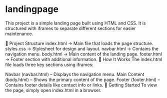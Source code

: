 # landingpage
This project is a simple landing page built using HTML and CSS. It is structured with iframes to separate different sections for easier maintenance.

📂 Project Structure
index.html → Main file that loads the page structure.
styles.css → Stylesheet for design and layout.
navbar.html → Contains the navigation menu.
body.html → Main content of the landing page.
footer.html → Footer section with additional information.
📌 How It Works
The index.html file loads three key sections using iframes:

Navbar (navbar.html) – Displays the navigation menu.
Main Content (body.html) – Shows the primary content of the page.
Footer (footer.html) – Contains footer details like contact info or links.
🚀 Getting Started
To view the page, simply open index.html in a browser.
